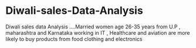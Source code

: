 # Diwali-sales-Data-Analysis
Diwali sales data Analysis ....Married women age 26-35 years from U.P , maharashtra and Karnataka working in IT , Healthcare and aviation are more likely to buy products from food clothing and electronics

